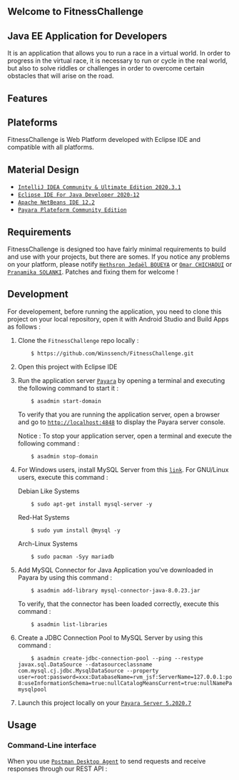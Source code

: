## Welcome to **FitnessChallenge**

## Java EE Application for Developers

It is an application that allows you to run a race in a virtual world. In order to progress in the virtual race, it is necessary to run or cycle in the real world, but also to solve riddles or challenges in order to overcome certain obstacles that will arise on the road.

## Features


## Plateforms

FitnessChallenge is Web Platform developed with Eclipse IDE and compatible with all platforms.

## Material Design

*  [`IntelliJ IDEA Community & Ultimate Edition 2020.3.1`](https://www.jetbrains.com/fr-fr/idea/)
*  [`Eclipse IDE For Java Developer 2020-12`](https://www.eclipse.org/)
*  [`Apache NetBeans IDE 12.2`](https://fr.netbeans.org/)
*  [`Payara Plateform Community Edition`](https://www.payara.fish/)


## Requirements

FitnessChallenge is designed too have fairly minimal requirements to build and use with your projects, but there are somes. If you notice any problems on your platform, please notify [`Hethsron Jedaël BOUEYA`](mailto:hetshron-jeadel.boueya@uha.fr) or [`Omar CHICHAOUI`](mailto:omar.chichaoui@uha.fr) or [`Pranamika SOLANKI`](mailto:pranamika.solanki@uha.fr). Patches and fixing them for welcome !

## Development
For developement, before running the application, you need to clone this project on your local repository, open it with Android Studio and Build Apps as follows :

1. Clone the `FitnessChallenge` repo locally :

    ```console
        $ https://github.com/Winssench/FitnessChallenge.git
    ```

2. Open this project with Eclipse IDE

3. Run the application server [`Payara`](https://www.payara.fish/) by opening a terminal and executing the following command to start it :

    ```console
        $ asadmin start-domain
    ```

   To verify that you are running the application server, open a browser and go to [`http://localhost:4848`](http://localhost:4848) to display the Payara server console.

   Notice : To stop your application server, open a terminal and execute the following command :

    ```console
        $ asadmin stop-domain
    ```

4. For Windows users, install MySQL Server from this [`link`](https://dev.mysql.com/doc/mysql-windows-excerpt/8.0/en/windows-installation.html). For GNU/Linux users, execute this command :
    
    Debian Like Systems
    ```console
        $ sudo apt-get install mysql-server -y
    ```
    
    Red-Hat Systems
    ```console
        $ sudo yum install @mysql -y
    ```
   
    Arch-Linux Systems
    ```console
        $ sudo pacman -Syy mariadb
    ```
   
5. Add MySQL Connector for Java Application you've downloaded in Payara by using this command :

    ```console
        $ asadmin add-library mysql-connector-java-8.0.23.jar
    ```
   
    To verify, that the connector has been loaded correctly, execute this command :

    ```console
        $ asadmin list-libraries
    ```
   
6. Create a JDBC Connection Pool to MySQL Server by using this command :

    ```console
        $ asadmin create-jdbc-connection-pool --ping --restype javax.sql.DataSource --datasourceclassname com.mysql.cj.jdbc.MysqlDataSource --property user=root:password=xxx:DatabaseName=rvm_jsf:ServerName=127.0.0.1:port=3306:useSSL=false:allowPublicKeyRetrieval=true:zeroDateTimeBehavior=CONVERT_TO_NULL:useUnicode=true:serverTimezone=UTC:characterEncoding=UTF-8:useInformationSchema=true:nullCatalogMeansCurrent=true:nullNamePatternMatchesAll=false mysqlpool
    ```

7. Launch this project locally on your [`Payara Server 5.2020.7`](https://www.payara.fish/downloads/payara-platform-community-edition/)

## Usage

### Command-Line interface
When you use [`Postman Desktop Agent`](https://www.postman.com/) to send requests and receive responses through our REST API :